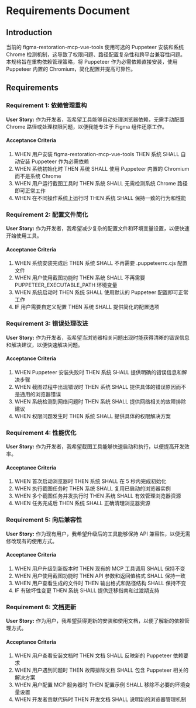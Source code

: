 # Requirements Document

## Introduction

当前的 figma-restoration-mcp-vue-tools 使用可选的 Puppeteer 安装和系统 Chrome 检测机制，这导致了权限问题、路径配置复杂性和跨平台兼容性问题。本规格旨在重构依赖管理策略，将 Puppeteer 作为必需依赖直接安装，使用 Puppeteer 内置的 Chromium，简化配置并提高可靠性。

## Requirements

### Requirement 1: 依赖管理重构

**User Story:** 作为开发者，我希望工具能够自动处理浏览器依赖，无需手动配置 Chrome 路径或处理权限问题，以便我能专注于 Figma 组件还原工作。

#### Acceptance Criteria

1. WHEN 用户安装 figma-restoration-mcp-vue-tools THEN 系统 SHALL 自动安装 Puppeteer 作为必需依赖
2. WHEN 系统初始化时 THEN 系统 SHALL 使用 Puppeteer 内置的 Chromium 而不是系统 Chrome
3. WHEN 用户运行截图工具时 THEN 系统 SHALL 无需检测系统 Chrome 路径即可正常工作
4. WHEN 在不同操作系统上运行时 THEN 系统 SHALL 保持一致的行为和性能

### Requirement 2: 配置文件简化

**User Story:** 作为开发者，我希望减少复杂的配置文件和环境变量设置，以便快速开始使用工具。

#### Acceptance Criteria

1. WHEN 系统安装完成后 THEN 系统 SHALL 不再需要 .puppeteerrc.cjs 配置文件
2. WHEN 用户使用截图功能时 THEN 系统 SHALL 不再需要 PUPPETEER_EXECUTABLE_PATH 环境变量
3. WHEN 系统启动时 THEN 系统 SHALL 使用默认的 Puppeteer 配置即可正常工作
4. IF 用户需要自定义配置 THEN 系统 SHALL 提供简化的配置选项

### Requirement 3: 错误处理改进

**User Story:** 作为开发者，我希望当浏览器相关问题出现时能获得清晰的错误信息和解决建议，以便快速解决问题。

#### Acceptance Criteria

1. WHEN Puppeteer 安装失败时 THEN 系统 SHALL 提供明确的错误信息和解决步骤
2. WHEN 截图过程中出现错误时 THEN 系统 SHALL 提供具体的错误原因而不是通用的浏览器错误
3. WHEN 系统检测到网络问题时 THEN 系统 SHALL 提供网络相关的故障排除建议
4. WHEN 权限问题发生时 THEN 系统 SHALL 提供具体的权限解决方案

### Requirement 4: 性能优化

**User Story:** 作为开发者，我希望截图工具能够快速启动和执行，以便提高开发效率。

#### Acceptance Criteria

1. WHEN 首次启动浏览器时 THEN 系统 SHALL 在 5 秒内完成初始化
2. WHEN 执行截图任务时 THEN 系统 SHALL 复用已启动的浏览器实例
3. WHEN 多个截图任务并发执行时 THEN 系统 SHALL 有效管理浏览器资源
4. WHEN 任务完成后 THEN 系统 SHALL 正确清理浏览器资源

### Requirement 5: 向后兼容性

**User Story:** 作为现有用户，我希望升级后的工具能够保持 API 兼容性，以便无需修改现有的使用方式。

#### Acceptance Criteria

1. WHEN 用户升级到新版本时 THEN 现有的 MCP 工具调用 SHALL 保持不变
2. WHEN 用户使用截图功能时 THEN API 参数和返回值格式 SHALL 保持一致
3. WHEN 用户查看生成的文件时 THEN 输出格式和路径结构 SHALL 保持不变
4. IF 有破坏性变更 THEN 系统 SHALL 提供迁移指南和过渡期支持

### Requirement 6: 文档更新

**User Story:** 作为用户，我希望获得更新的安装和使用文档，以便了解新的依赖管理方式。

#### Acceptance Criteria

1. WHEN 用户查看安装文档时 THEN 文档 SHALL 反映新的 Puppeteer 依赖要求
2. WHEN 用户遇到问题时 THEN 故障排除文档 SHALL 包含 Puppeteer 相关的解决方案
3. WHEN 用户配置 MCP 服务器时 THEN 配置示例 SHALL 移除不必要的环境变量设置
4. WHEN 开发者贡献代码时 THEN 开发文档 SHALL 说明新的浏览器管理机制